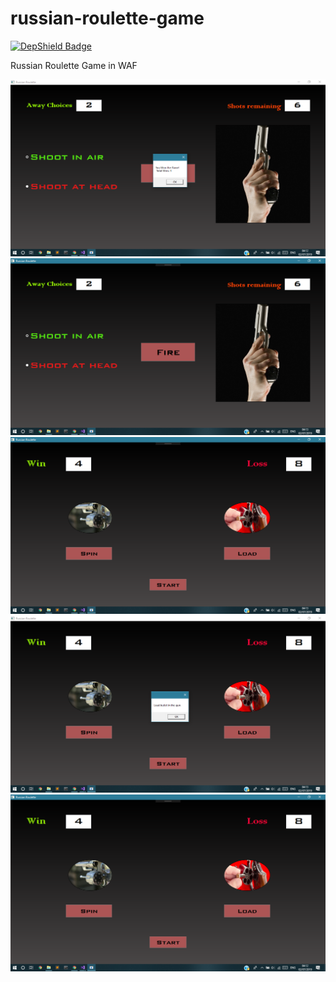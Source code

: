 # russian-roulette-game

[![DepShield Badge](https://depshield.sonatype.org/badges/owner/repository/depshield.svg)](https://depshield.github.io)

Russian Roulette Game in WAF

![SS1](screenshot/Screenshot-1.png)
![SS2](screenshot/Screenshot-2.png)
![SS3](screenshot/Screenshot-3.png)
![SS4](screenshot/Screenshot-4.png)
![SS5](screenshot/Screenshot-5.png)
